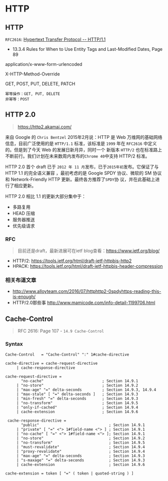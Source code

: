 # HTTP


## HTTP

`RFC2616`: <a href="./txt/rfc2616.txt">Hypertext Transfer Protocol -- HTTP/1.1</a>

* 13.3.4 Rules for When to Use Entity Tags and Last-Modified Dates, Page 89


application/x-www-form-urlencoded

X-HTTP-Method-Override

GET, POST, PUT, DELETE, PATCH

    幂等操作：GET, PUT, DELETE
    非幂等：POST




## HTTP 2.0

> <https://http2.akamai.com/>

来自 Google 的 `Chris Bentzel` 2015年2月说：HTTP 是 Web 万维网的基础网络信息，目前广泛使用的是
`HTTP/1.1` 标准，该标准是 `1999` 年在 `RFC2616` 中定义的。但是到了今天 Web 的发展日新月异，同时一个
新版本 `HTTP/2` 也在标准路上不断前行。我们计划在未来数周内发布的`Chrome 40`中支持 HTTP/2 标准。

HTTP 2.0 首个 draft 已于 `2012 年 11 月`发布，已于`2015年初`发布。它保证了与 HTTP 1.1 的完全语义兼容
，最初考虑的是 Google SPDY 协议、微软的 SM 协议和 Network-Friendly HTTP 更新。最终各方推荐了`SPDY`协
议，并在此基础上进行了相应更新。

HTTP 2.0 相比 1.1 的更新大部分集中于：

* 多路复用
* HEAD 压缩
* 服务器推送
* 优先级请求

### RFC

> 目前还是draft，最新进展可在ietf blog查看：<https://www.ietf.org/blog/>

* HTTP/2: <https://tools.ietf.org/html/draft-ietf-httpbis-http2>
* HPACK: <https://tools.ietf.org/html/draft-ietf-httpbis-header-compression>


### 相关布道文章

* <http://www.alloyteam.com/2016/07/httphttp2-0spdyhttps-reading-this-is-enough/>
* HTTP/2.0那些事 <http://www.mamicode.com/info-detail-1199706.html>


## Cache-Control

> RFC 2616: Page 107 - `14.9 Cache-Control`

### Syntax

    Cache-Control   = "Cache-Control" ":" 1#cache-directive

    cache-directive = cache-request-directive
         | cache-response-directive

    cache-request-directive =
           "no-cache"                          ; Section 14.9.1
         | "no-store"                          ; Section 14.9.2
         | "max-age" "=" delta-seconds         ; Section 14.9.3, 14.9.4
         | "max-stale" [ "=" delta-seconds ]   ; Section 14.9.3
         | "min-fresh" "=" delta-seconds       ; Section 14.9.3
         | "no-transform"                      ; Section 14.9.5
         | "only-if-cached"                    ; Section 14.9.4
         | cache-extension                     ; Section 14.9.6

     cache-response-directive =
           "public"                               ; Section 14.9.1
         | "private" [ "=" <"> 1#field-name <"> ] ; Section 14.9.1
         | "no-cache" [ "=" <"> 1#field-name <"> ]; Section 14.9.1
         | "no-store"                             ; Section 14.9.2
         | "no-transform"                         ; Section 14.9.5
         | "must-revalidate"                      ; Section 14.9.4
         | "proxy-revalidate"                     ; Section 14.9.4
         | "max-age" "=" delta-seconds            ; Section 14.9.3
         | "s-maxage" "=" delta-seconds           ; Section 14.9.3
         | cache-extension                        ; Section 14.9.6

    cache-extension = token [ "=" ( token | quoted-string ) ]




